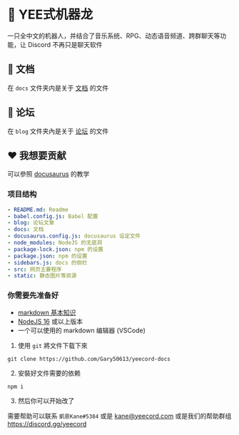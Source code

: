 # 🦖 YEE式机器龙

一只全中文的机器人，并结合了音乐系统、RPG、动态语音频道、跨群聊天等功能，让 Discord 不再只是聊天软件

## 📖 文档

在 `docs` 文件夹内是关于 [文档](https://yeecord.com/docs/) 的文件

## 📝 论坛

在 `blog` 文件夹內是关于 [论坛](https://yeecord.com/blog/) 的文件

## ❤️ 我想要贡献

可以參照 [docusaurus](https://docusaurus.io/) 的教学

### 项目结构

```yaml
- README.md: Readme
- babel.config.js: Babel 配置
- blog: 论坛文章
- docs: 文档
- docusaurus.config.js: docusaurus 设定文件
- node_modules: NodeJS 的无底洞
- package-lock.json: npm 的设置
- package.json: npm 的设置
- sidebars.js: docs 的侧栏
- src: 网页主要程序
- static: 静态图片等资源
```

### 你需要先准备好

- [markdown 基本知识](https://markdown.com.cn/intro.html)
- [NodeJS 16](https://nodejs.org/download) 或以上版本
- 一个可以使用的 markdown 编辑器 (VSCode)

1. 使用 `git` 將文件下载下來

```shell
git clone https://github.com/Gary50613/yeecord-docs
```

2. 安裝好文件需要的依赖

```shell
npm i
```

3. 然后你可以开始改了

需要帮助可以联系 `凱恩Kane#5384` 或是 [kane@yeecord.com](mailto:kane@yeecord.com) 或是我们的帮助群组 https://discord.gg/yeecord
